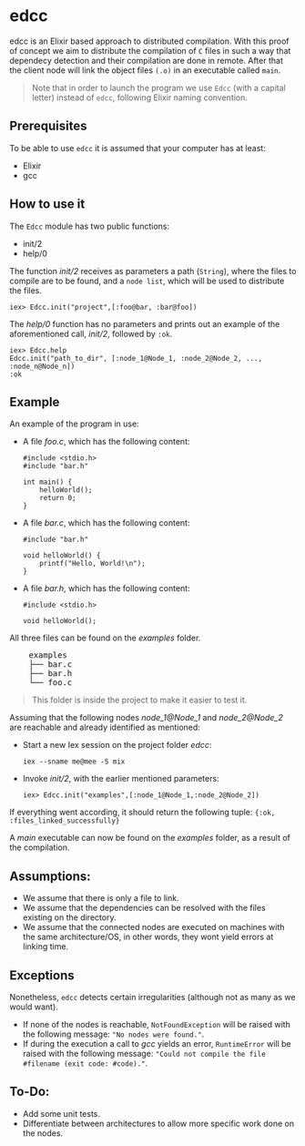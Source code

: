 # edcc
edcc is an Elixir based approach to distributed compilation.
With this proof of concept we aim to distribute the compilation of `C` files in such a way that dependecy detection and their compilation are done in remote.
After that the client node will link the object files `(.o)` in an executable called `main`.

> Note that in order to launch the program we use `Edcc` (with a capital letter) instead of `edcc`, following Elixir naming convention.

## Prerequisites
To be able to use `edcc` it is assumed that your computer has at least:

 - Elixir
 - gcc

## How to use it
The `Edcc` module has two public functions:

 - init/2 
 - help/0

The function *init/2* receives as parameters a path (`String`), where the files to compile are to be found, and a `node list`, which will be used to distribute the files.

    iex> Edcc.init("project",[:foo@bar, :bar@foo])

The *help/0* function has no parameters and prints out an example of the aforementioned call, *init/2*, followed by `:ok`.

    iex> Edcc.help
    Edcc.init("path_to_dir", [:node_1@Node_1, :node_2@Node_2, ..., :node_n@Node_n])
    :ok
    
## Example
An example of the program in use:

 - A file *foo.c*, which has the following content:
    ```
    #include <stdio.h>
    #include "bar.h"
    
    int main() {
        helloWorld();        
        return 0;
    }            
 - A file *bar.c*, which has the following content:
    ```
    #include "bar.h"

    void helloWorld() {
        printf("Hello, World!\n");
    }
 - A file *bar.h*, which has the following content:
    ```
    #include <stdio.h>

    void helloWorld();
All three files can be found on the *examples* folder.
<pre>
    examples
    ├── bar.c
    ├── bar.h
    └── foo.c
</pre>
> This folder is inside the project to make it easier to test it.

Assuming that the following nodes *node_1@Node_1* and *node_2@Node_2* are reachable and already identified as mentioned:

 - Start a new Iex session on the project folder *edcc*:

    `iex --sname me@mee -S mix`

 - Invoke *init/2*, with the earlier mentioned parameters:

    `iex> Edcc.init("examples",[:node_1@Node_1,:node_2@Node_2])`

If everything went according, it should return the following tuple:
    `{:ok, :files_linked_successfully}`

A *main* executable can now be found on the *examples* folder, as a result of the compilation.
 
## Assumptions:

 - We assume that there is only a file to link.
 - We assume that the dependencies can be resolved with the files existing on the directory.
 - We assume that the connected nodes are executed on machines with the same architecture/OS, in other words, they wont yield errors at linking time.

## Exceptions
Nonetheless, `edcc` detects certain irregularities (although not as many as we would want).
 - If none of the nodes is reachable, `NotFoundException` will be raised with the following message: `"No nodes were found."`.
 - If during the execution a call to *gcc* yields an error, `RuntimeError` will be raised with the following message: `"Could not compile the file #filename (exit code: #code)."`.

## To-Do:
- Add some unit tests.
- Differentiate between architectures to allow more specific work done on the nodes.